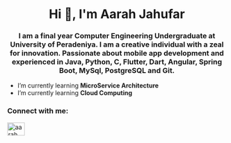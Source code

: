 <h1 align="center">Hi 👋, I'm Aarah Jahufar</h1>
<h3 align="center">I am a final year Computer Engineering Undergraduate at University of Peradeniya. I am a creative individual with a zeal for innovation. Passionate about mobile app development and experienced in Java, Python, C, Flutter, Dart, Angular, Spring Boot, MySql, PostgreSQL and Git.</h3>

- I’m currently learning **MicroService Architecture**
- I’m currently learning **Cloud Computing**

<h3 align="left">Connect with me:</h3>
<p align="left">
<a href="https://linkedin.com/in/aarah jahufar" target="blank"><img align="center" src="https://raw.githubusercontent.com/rahuldkjain/github-profile-readme-generator/master/src/images/icons/Social/linked-in-alt.svg" alt="aarah jahufar" height="30" width="40" /></a>
</p>

